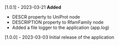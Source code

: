 [1.0.1] - 2023-03-21
**Added**
* DESCR property to UniProt node
* DESCRIPTION property to RfamFamily node
* Added a file logger to the application (app.log)


[1.0.0] - 2023-03-03
Initial release of the application
